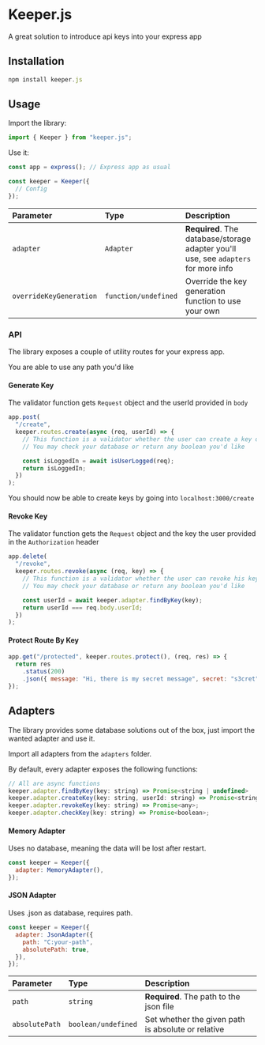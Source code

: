 # Keeper.js

A great solution to introduce api keys into your express app

## Installation

```javascript
npm install keeper.js
```

## Usage

Import the library:

```javascript
import { Keeper } from "keeper.js";
```

Use it:

```javascript
const app = express(); // Express app as usual

const keeper = Keeper({
  // Config
});
```

| Parameter               | Type                 | Description                                                                         |
| :---------------------- | :------------------- | :---------------------------------------------------------------------------------- |
| `adapter`               | `Adapter`            | **Required**. The database/storage adapter you'll use, see `adapters` for more info |
| `overrideKeyGeneration` | `function/undefined` | Override the key generation function to use your own                                |

### API

The library exposes a couple of utility routes for your express app.

You are able to use any path you'd like

#### Generate Key

The validator function gets `Request` object and the userId provided in `body`

```javascript
app.post(
  "/create",
  keeper.routes.create(async (req, userId) => {
    // This function is a validator whether the user can create a key or not.
    // You may check your database or return any boolean you'd like

    const isLoggedIn = await isUserLogged(req);
    return isLoggedIn;
  })
);
```

You should now be able to create keys by going into `localhost:3000/create`

#### Revoke Key

The validator function gets the `Request` object and the key the user provided in the `Authorization` header

```javascript
app.delete(
  "/revoke",
  keeper.routes.revoke(async (req, key) => {
    // This function is a validator whether the user can revoke his key or not.
    // You may check your database or return any boolean you'd like

    const userId = await keeper.adapter.findByKey(key);
    return userId === req.body.userId;
  })
);
```

#### Protect Route By Key

```javascript
app.get("/protected", keeper.routes.protect(), (req, res) => {
  return res
    .status(200)
    .json({ message: "Hi, there is my secret message", secret: "s3cret" });
});
```

## Adapters

The library provides some database solutions out of the box, just import the wanted adapter and use it.

Import all adapters from the `adapters` folder.

By default, every adapter exposes the following functions:

```javascript
// All are async functions
keeper.adapter.findByKey(key: string) => Promise<string | undefined>
keeper.adapter.createKey(key: string, userId: string) => Promise<string>
keeper.adapter.revokeKey(key: string) => Promise<any>;
keeper.adapter.checkKey(key: string) => Promise<boolean>;
```

#### Memory Adapter

Uses no database, meaning the data will be lost after restart.

```javascript
const keeper = Keeper({
  adapter: MemoryAdapter(),
});
```

#### JSON Adapter

Uses .json as database, requires path.

```javascript
const keeper = Keeper({
  adapter: JsonAdapter({
    path: "C:your-path",
    absolutePath: true,
  }),
});
```

| Parameter      | Type                | Description                                        |
| :------------- | :------------------ | :------------------------------------------------- |
| `path`         | `string`            | **Required**. The path to the json file            |
| `absolutePath` | `boolean/undefined` | Set whether the given path is absolute or relative |
